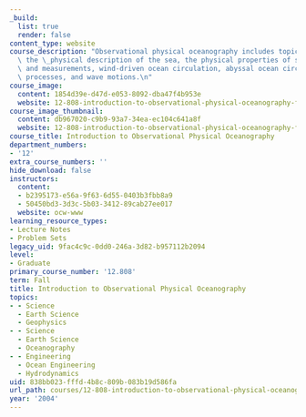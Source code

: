 ```yaml
---
_build:
  list: true
  render: false
content_type: website
course_description: "Observational physical oceanography includes topics\_such as\
  \ the \_physical description of the sea, the physical properties of seawater, methods\
  \ and measurements, wind-driven ocean circulation, abyssal ocean circulation, boundary\
  \ processes, and wave motions.\n"
course_image:
  content: 1854d39e-d47d-e053-8092-dba47f4b953e
  website: 12-808-introduction-to-observational-physical-oceanography-fall-2004
course_image_thumbnail:
  content: db967020-c9b9-93a7-34ea-ec104c641a8f
  website: 12-808-introduction-to-observational-physical-oceanography-fall-2004
course_title: Introduction to Observational Physical Oceanography
department_numbers:
- '12'
extra_course_numbers: ''
hide_download: false
instructors:
  content:
  - b2395173-e56a-9f63-6d55-0403b3fbb8a9
  - 50450bd3-3d3c-5b03-3412-89cab27ee017
  website: ocw-www
learning_resource_types:
- Lecture Notes
- Problem Sets
legacy_uid: 9fac4c9c-0dd0-246a-3d82-b957112b2094
level:
- Graduate
primary_course_number: '12.808'
term: Fall
title: Introduction to Observational Physical Oceanography
topics:
- - Science
  - Earth Science
  - Geophysics
- - Science
  - Earth Science
  - Oceanography
- - Engineering
  - Ocean Engineering
  - Hydrodynamics
uid: 838bb023-fffd-4b8c-809b-083b19d586fa
url_path: courses/12-808-introduction-to-observational-physical-oceanography-fall-2004
year: '2004'
---
```

